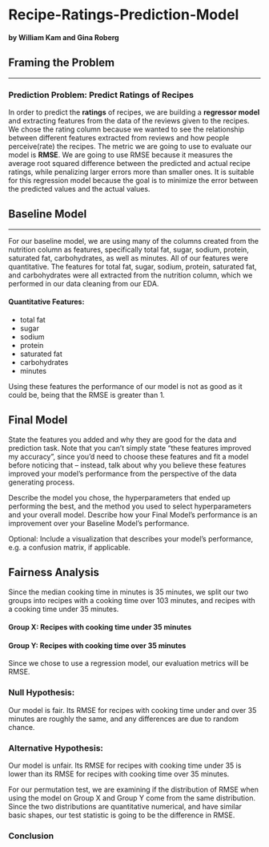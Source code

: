 # Recipe-Ratings-Prediction-Model
#### by William Kam and Gina Roberg
## Framing the Problem
---
### Prediction Problem: Predict Ratings of Recipes

In order to predict the **ratings** of recipes, we are building a **regressor model** and extracting features from the data of the reviews given to the recipes.  We chose the rating column because we wanted to see the relationship between different features extracted from reviews and how people perceive(rate) the recipes.   The metric we are going to use to evaluate our model is **RMSE**. We are going to use RMSE because it measures the average root squared difference between the predicted and actual recipe ratings, while penalizing larger errors more than smaller ones.  It is suitable for this regression model because the goal is to minimize the error between the predicted values and the actual values.

## Baseline Model
---

For our baseline model, we are using many of the columns created from the nutrition column as features, specifically total fat, sugar, sodium, protein, saturated fat, carbohydrates, as well as minutes.  All of our features were quantitative. The features for total fat, sugar, sodium, protein, saturated fat, and carbohydrates were all extracted from the nutrition column, which we performed in our data cleaning from our EDA.

#### Quantitative Features:
- total fat 
- sugar
- sodium
- protein
- saturated fat
- carbohydrates
- minutes

Using these features the performance of our model is not as good as it could be, being that the RMSE is greater than 1.

## Final Model
State the features you added and why they are good for the data and prediction task. Note that you can’t simply state “these features improved my accuracy”, since you’d need to choose these features and fit a model before noticing that – instead, talk about why you believe these features improved your model’s performance from the perspective of the data generating process.

Describe the model you chose, the hyperparameters that ended up performing the best, and the method you used to select hyperparameters and your overall model. Describe how your Final Model’s performance is an improvement over your Baseline Model’s performance.

Optional: Include a visualization that describes your model’s performance, e.g. a confusion matrix, if applicable.

## Fairness Analysis

Since the median cooking time in minutes is 35 minutes, we split our two groups into recipes with a cooking time over 103 minutes, and recipes with a cooking time under 35 minutes.

#### Group X: Recipes with cooking time under 35 minutes

#### Group Y: Recipes with cooking time over 35 minutes

Since we chose to use a regression model, our evaluation metrics will be RMSE.

### Null Hypothesis: 
Our model is fair. Its RMSE for recipes with cooking time under and over 35 minutes are roughly the same, and any differences are due to random chance.

### Alternative Hypothesis: 
Our model is unfair. Its RMSE for recipes with cooking time under 35 is lower than its RMSE for recipes with cooking time over 35 minutes. 

For our permutation test, we are examining if the distribution of RMSE when using the model on Group X and Group Y come from the same distribution. Since the two distributions are quantitative numerical, and have similar basic shapes, our test statistic is going to be the difference in RMSE.

### Conclusion
